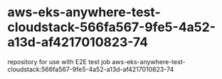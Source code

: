 # aws-eks-anywhere-test-cloudstack-566fa567-9fe5-4a52-a13d-af4217010823-74
repository for use with E2E test job aws-eks-anywhere-test-cloudstack:566fa567-9fe5-4a52-a13d-af4217010823-74
